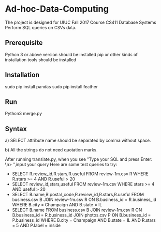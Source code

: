 Ad-hoc-Data-Computing
=================================
The project is designed for UIUC Fall 2017 Course CS411 Database Systems 
Perform SQL queries on CSVs data.

Prerequisite
-----------
Python 3 or above version should be installed
pip or other kinds of installation tools should be installed 

Installation
-----------
sudo pip install pandas
sudo pip install feather

Run
-----------
Python3 merge.py

Syntax
-----------
a) SELECT attribute name should be separated by comma without space.

b) All the strings do not need quotation marks.

After running translate.py, when you see "Type your SQL and press Enter: \n> ",input your query
Here are some test queries to try:

* SELECT R.review_id,R.stars,R.useful FROM review-1m.csv R WHERE R.stars >= 4 AND R.useful > 20
* SELECT review_id,stars,useful FROM review-1m.csv WHERE stars >= 4 AND useful > 20
* SELECT B.name,B.postal_code,R.review_id,R.stars,R.useful FROM business.csv B JOIN review-1m.csv R ON B.business_id = R.business_id WHERE B.city = Champaign AND B.state = IL
* SELECT B.name FROM business.csv B JOIN review-1m.csv R ON B.business_id = R.business_id JOIN photos.csv P ON B.business_id = P.business_id WHERE B.city = Champaign AND B.state = IL AND R.stars = 5 AND P.label = inside
